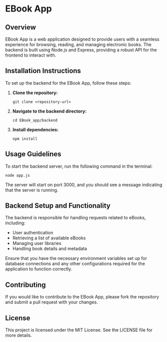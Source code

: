 # EBook App

## Overview
EBook App is a web application designed to provide users with a seamless experience for browsing, reading, and managing electronic books. The backend is built using Node.js and Express, providing a robust API for the frontend to interact with.

## Installation Instructions
To set up the backend for the EBook App, follow these steps:

1. **Clone the repository:**
   ```
   git clone <repository-url>
   ```

2. **Navigate to the backend directory:**
   ```
   cd EBook_app/backend
   ```

3. **Install dependencies:**
   ```
   npm install
   ```

## Usage Guidelines
To start the backend server, run the following command in the terminal:

```
node app.js
```

The server will start on port 3000, and you should see a message indicating that the server is running.

## Backend Setup and Functionality
The backend is responsible for handling requests related to eBooks, including:

- User authentication
- Retrieving a list of available eBooks
- Managing user libraries
- Handling book details and metadata

Ensure that you have the necessary environment variables set up for database connections and any other configurations required for the application to function correctly. 

## Contributing
If you would like to contribute to the EBook App, please fork the repository and submit a pull request with your changes. 

## License
This project is licensed under the MIT License. See the LICENSE file for more details.